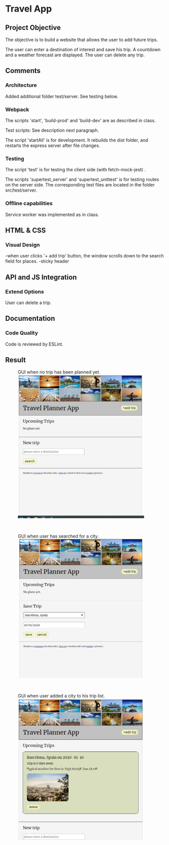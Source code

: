 # Travel App

## Project Objective

The objective is to build a website that allows the user to add future trips.

The user can enter a destination of interest and save his trip. A countdown and a weather forecast are displayed. The user can delete any trip.

## Comments

### Architecture

Added additional folder test/server. See testing below.

### Webpack

The scripts 'start', 'build-prod' and 'build-dev' are as described in class.

Test scripts: See description next paragraph.

The script 'startAll' is for development. It rebuilds the dist folder, and restarts the express server after file changes.

### Testing

The script 'test' is for testing the client side (with fetch-mock-jest) .

The scripts 'supertest_server' and 'supertest_unittest' is for testing routes on the server side. The corresponding test files are located in the folder src/test/server.

### Offline capabilities

Service worker was implemented as in class.

## HTML & CSS

### Visual Design

-when user clicks '+ add trip' button, the window scrolls down to the search field for places.
-sticky header

## API and JS Integration

### Extend Options

User can delete a trip.

## Documentation

### Code Quality

Code is reviewed by ESLint.

## Result

<figure>
<figcaption>GUI when no trip has been planned yet.</figcaption>
<img src="./src/client/media/readme1.png" width="400">
</figure>
<br>

<figure>
<figcaption>GUI when user has searched for a city.</figcaption>
<img src="./src/client/media/readme2.png" width="400">
</figure>
<br>

<figure>
<figcaption>GUI when user added a city to his trip list.</figcaption>
<img src="./src/client/media/readme3.png" width="400">
</figure>
